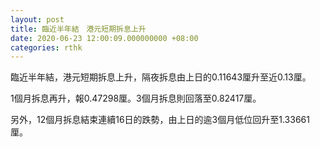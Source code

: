```yaml
---
layout: post
title: 臨近半年結　港元短期拆息上升
date: 2020-06-23 12:00:09.000000000 +08:00
categories: rthk
---
```


臨近半年結，港元短期拆息上升，隔夜拆息由上日的0.11643厘升至近0.13厘。

1個月拆息再升，報0.47298厘。3個月拆息則回落至0.82417厘。

另外，12個月拆息結束連續16日的跌勢，由上日的逾3個月低位回升至1.33661厘。
